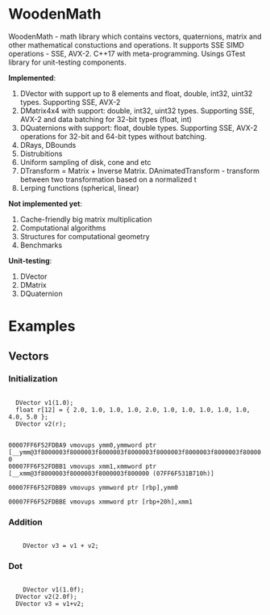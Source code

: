 # WoodenMath
WoodenMath - math library which contains vectors, quaternions, matrix and other mathematical constuctions and operations. 
It supports SSE SIMD operations - SSE, AVX-2. C++17 with meta-programming. Usings GTest library for unit-testing components.

<b>Implemented</b>:
1. DVector with support up to 8 elements and float, double, int32, uint32 types. Supporting SSE, AVX-2
2. DMatrix4x4 with support: double, int32, uint32 types. Supporting SSE, AVX-2 and data batching for 32-bit types (float, int)
3. DQuaternions with support: float, double types. Supporting SSE, AVX-2 operations for 32-bit and 64-bit types without batching.
4. DRays, DBounds
5. Distrubitions
6. Uniform sampling of disk, cone and etc
7. DTransform = Matrix + Inverse Matrix. DAnimatedTransform - transform between two transformation based on a normalized t
8. Lerping functions (spherical, linear)

<b>Not implemented yet</b>:
1. Cache-friendly big matrix multiplication
2. Computational algorithms
3. Structures for computational geometry 
4. Benchmarks

<b>Unit-testing</b>:
1. DVector
2. DMatrix
3. DQuaternion


<h1> Examples </h1>
<h2> Vectors </h2>

<h3> Initialization </h3>

<code>
  DVector<float, 12> v1(1.0);   
  float r[12] = { 2.0, 1.0, 1.0, 1.0, 2.0, 1.0, 1.0, 1.0, 1.0, 1.0, 4.0, 5.0 };   
  DVector<float, 12> v2(r);   
	
00007FF6F52FDBA9  vmovups     ymm0,ymmword ptr [__ymm@3f8000003f8000003f8000003f8000003f8000003f8000003f8000003f800000 
00007FF6F52FDBB1  vmovups     xmm1,xmmword ptr [__xmm@3f8000003f8000003f8000003f800000 (07FF6F531B710h)]  
00007FF6F52FDBB9  vmovups     ymmword ptr [rbp],ymm0  
00007FF6F52FDBBE  vmovups     xmmword ptr [rbp+20h],xmm1 
</code>


<h3> Addition </h3>

<code>
	DVector<float, 12> v3 = v1 + v2;   
</code>
  
<h3> Dot </h3>

<code>
	DVector<float, 26> v1(1.0f);   
  DVector<float, 26> v2(2.0f);   
  DVector<float, 26> v3 = v1+v2;   
</code>
